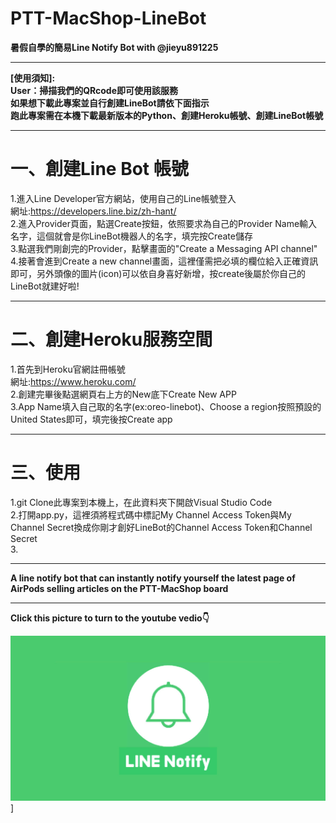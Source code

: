 # PTT-MacShop-LineBot
**暑假自學的簡易Line Notify Bot with @jieyu891225**
****  
  **[使用須知]:<br />User：掃描我們的QRcode即可使用該服務<br />如果想下載此專案並自行創建LineBot請依下面指示<br />跑此專案需在本機下載最新版本的Python、創建Heroku帳號、創建LineBot帳號**
****
一、創建Line Bot 帳號
=============
1.進入Line Developer官方網站，使用自己的Line帳號登入<br />網址:https://developers.line.biz/zh-hant/<br />
2.進入Provider頁面，點選Create按鈕，依照要求為自己的Provider Name輸入名字，這個就會是你LineBot機器人的名字，填完按Create儲存<br />
3.點選我們剛創完的Provider，點擊畫面的"Create a Messaging API channel"<br />
4.接著會進到Create a new channel畫面，這裡僅需把必填的欄位給入正確資訊即可，另外頭像的圖片(icon)可以依自身喜好新增，按create後屬於你自己的LineBot就建好啦!<br />
****
二、創建Heroku服務空間
=============
1.首先到Heroku官網註冊帳號<br />網址:https://www.heroku.com/<br />
2.創建完畢後點選網頁右上方的New底下Create New APP<br />
3.App Name填入自己取的名字(ex:oreo-linebot)、Choose a region按照預設的United States即可，填完後按Create app<br />
****
三、使用
=============
1.git Clone此專案到本機上，在此資料夾下開啟Visual Studio Code<br />
2.打開app.py，這裡須將程式碼中標記My Channel Access Token與My Channel Secret換成你剛才創好LineBot的Channel Access Token和Channel Secret<br />
3.
****
**A line notify bot that can instantly notify yourself the latest page of AirPods selling articles on the PTT-MacShop board**
****
**Click this picture to turn to the youtube vedio👇**

[![IMAGE ALT TEXT](https://github.com/Emily-Weng/PTT-MacShop-Notifier/blob/main/line-notify.jpg)](https://www.youtube.com/watch?v=yw8b3av3hro "PTT-MacShop-Notifier成果展示")]
